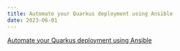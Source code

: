 ```yaml
---
title: Automate your Quarkus deployment using Ansible
date: 2023-06-01
---
```


[Automate your Quarkus deployment using Ansible](https://developers.redhat.com/articles/2022/12/22/automate-jboss-web-server-deployment-red-hat-certified-content-collection-jws)

